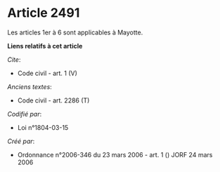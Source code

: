 # Article 2491

Les articles 1er à 6 sont applicables à Mayotte.

**Liens relatifs à cet article**

_Cite_:

  - Code civil - art. 1 (V)

_Anciens textes_:

  - Code civil - art. 2286 (T)

_Codifié par_:

  - Loi n°1804-03-15

_Créé par_:

  - Ordonnance n°2006-346 du 23 mars 2006 - art. 1 () JORF 24 mars 2006
